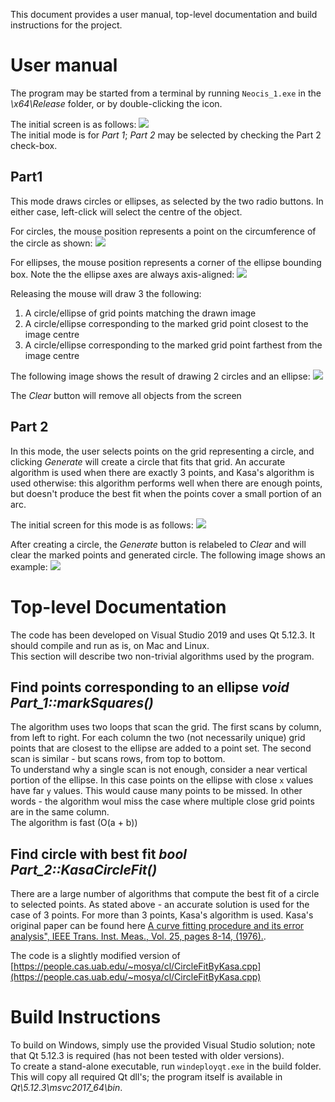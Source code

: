 This document provides a user manual, top-level documentation and build instructions for the project.

# User manual
The program may be started from a terminal by running `Neocis_1.exe` in the *\x64\Release* folder, or by double-clicking the icon.  

The initial screen is as follows: ![](./initialScreen.png)  
The initial mode is for _Part 1_; _Part 2_ may be selected by checking the Part 2 check-box.
## Part1
This mode draws circles or ellipses, as selected by the two radio buttons.  In either case, left-click will select the centre of the object.  

For circles, the mouse position represents a point on the circumference of the circle as shown: ![](./selectCircle.png)  

For ellipses, the mouse position represents a corner of the ellipse bounding box.  Note the the ellipse axes are always axis-aligned: ![](./selectEllipse.png) 

Releasing the mouse will draw 3 the following:  
1. A circle/ellipse of grid points matching the drawn image
2. A circle/ellipse corresponding to the marked grid point closest to the image centre  
3. A circle/ellipse corresponding to the marked grid point farthest from the image centre  

The following image shows the result of drawing 2 circles and an ellipse:  ![](./3Objects.png) 

The *Clear* button will remove all objects from the screen
## Part 2
In this mode, the user selects points on the grid representing a circle, and clicking *Generate* will create a circle that fits that grid.  An accurate algorithm is used when there are exactly 3 points, and Kasa's algorithm is used otherwise:  this algorithm performs well when there are enough points, but doesn't produce the best fit when the points cover a small portion of an arc.  

The initial screen for this mode is as follows: ![](./initialPart2.png)  

After creating a circle, the *Generate* button is relabeled to *Clear* and will clear the marked points and generated circle.  The following image shows an example:  ![](part2example.png)  
# Top-level Documentation
The code has been developed on Visual Studio 2019 and uses Qt 5.12.3.  It should compile and run as is, on Mac and Linux.  
This section will describe two non-trivial algorithms used by the program.  
## Find points corresponding to an ellipse *void Part_1::markSquares()*
The algorithm uses two loops that scan the grid.  The first scans by column, from left to right.  For each column the two (not necessarily unique) grid points that are closest to the ellipse are added to a point set.  The second scan is similar - but scans rows, from top to bottom.  
To understand why a single scan is not enough, consider a near vertical portion of the ellipse.  In this case points on the ellipse with close `x` values have far `y` values.  This would cause many points to be missed.  In other words - the algorithm woul miss the case where multiple close grid points are in the same column.  
The algorithm is fast (O(a + b))  
## Find circle with best fit *bool Part_2::KasaCircleFit()*  
There are a large number of algorithms that compute the best fit of a circle to selected points.  As stated above - an accurate solution is used for the case of 3 points.  For more than 3 points, Kasa's algorithm is used.  Kasa's original paper can be found here [A curve fitting procedure and its error analysis", IEEE Trans. Inst. Meas., Vol. 25, pages 8-14, (1976).](<https://ieeexplore.ieee.org/abstract/document/6312298>).

The code is a slightly modified version of [https://people.cas.uab.edu/~mosya/cl/CircleFitByKasa.cpp](https://people.cas.uab.edu/~mosya/cl/CircleFitByKasa.cpp)  
# Build Instructions
To build on Windows, simply use the provided Visual Studio solution; note that Qt 5.12.3 is required (has not been tested with older versions).  
To create a stand-alone executable, run `windeployqt.exe` in the build folder.  This will copy all required Qt dll's; the program itself is available in *Qt\5.12.3\msvc2017_64\bin*.